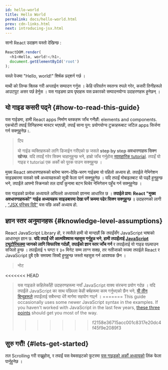 ```yaml
---
id: hello-world
title: Hello World
permalink: docs/hello-world.html
prev: cdn-links.html
next: introducing-jsx.html
---
```


सानो React उदाह्रण यस्तो देखिन्छ : 

```js
ReactDOM.render(
  <h1>Hello, world!</h1>,
  document.getElementById('root')
);
```

यस्ले पेजमा "Hello, world!" शिर्षक प्रद्शर्न गर्छ । 

[](codepen://hello-world)


माथी को लिन्क क्लिक गरी अन्लाईन सम्पादन गर्नुस ।  केहि परिवर्तन स्वतन्त्र रुपले गरेर, कसरी तिनीहरूले आउटपुट असर पर्छ हेर्नुस । यस गाइडमा प्राय पृष्ठहरू यस प्रकारको सम्पादनयोग्य उदाहरणहरू हुनेछन् ।


## यो गाइड कसरी पढ्ने {#how-to-read-this-guide}

यस गाईडमा, हामी React apps निर्माण ब्लकहरू जाँच गर्नेछौं: elements and components. एकचोटी तपाईं तिनिहरुमा मास्टर भएपछी, तपाईं साना पुन: प्रयोगयोग्य टुक्राहरूबाट जटिल apps सिर्जना गर्न सक्नुहुनेछ।.

>टिप
>
>यो गाईड व्यक्तिहरूको लागि डिजाईन गरीएको छ जसले **step by step अवधारणाहरू सिक्न खोज्छ**. यदि तपाईं गरेर सिक्न चाहानुहुन्छ भने, हाम्रो जाँच गर्नुहोस् [व्यावहारिक tutorial](/tutorial/tutorial.html). तपाइँ यो गाइड र tutorial एक अर्को को पूरक पाउन सक्नुहुन्छ ।

मुख्य React अवधारणाहरूको बारेमा चरण-देखि-चरण गाईडमा यो पहिलो अध्याय हो. तपाईंले नेभिगेशन साइडबारमा यसको सबै अध्यायहरूको सूची फेला पार्न सक्नुहुनेछ । यदि तपाईं मोबाइलबाट यो पढ्दै हुनुहुन्छ भने, तपाईंले आफ्नो स्क्रिनको तल दायाँ कुनामा बटन थिचेर नेभिगेसन पहुँच गर्न सक्नुहुनेछ । 

यस गाइडको प्रत्येक अध्यायले अघिल्लो अध्यायको ज्ञानमा आधारित छ ।  **तपाईले प्राय: React "मुख्य अवधारणाहरूको" गाईड अध्यायहरू साइडबारमा देखा पर्ने क्रममा पढेर सिक्न सक्नुहुन्छ ।** उदाहरणको लागी
, [“JSX परिचय दिदै”](/docs/introducing-jsx.html) यस पछि अर्को अध्याय हो.

## ज्ञान स्तर अनुमानहरू {#knowledge-level-assumptions}

React JavaScript Library हो, र त्यसैले हामी यो मान्दछौं कि तपाइँसँग JavaScript भाषाको आधारभूत ज्ञान छ. **यदि तपाईं धेरै आत्मविश्वास महसुस गर्नुहुन्न भने, हामी तपाईंलाई [JavaScript ट्यूटोरियलमा](https://developer.mozilla.org/en-US/docs/Web/JavaScript/A_re-introduction_to_JavaScript) जानको लागि सिफारिश गर्दछौं, तपाईंको ज्ञान स्तर जाँच गर्न** र तपाईंलाई यो गाइड पछ्याउन सजिलो हुन्छ । तपाईंलाई १ घण्टा र ३० मिनेट सम्म लाग्न सक्छ, तर नतीजाको रूपमा तपाईले React र JavaScript दुबै एकै समयमा सिक्दै हुनुहुन्छ जस्तो महसुस गर्न आवश्यक छैन ।

>नोट
>
<<<<<<< HEAD
>यस गाइडले कहिलेकाँही उदाहरणहरूमा नयाँ JavaScript वाक्य संरचना प्रयोग गर्दछ । यदि तपाईंले JavaScript का साथ पछिल्ला केही बर्षहरूमा काम गर्नुभएको छैन भने, [यी तीन बिन्दुहरूले](https://gist.github.com/gaearon/683e676101005de0add59e8bb345340c) तपाईंलाई सबैभन्दा धेरै मार्गमा सहयोग गर्छ्न । 
=======
>This guide occasionally uses some newer JavaScript syntax in the examples. If you haven't worked with JavaScript in the last few years, [these three points](https://gist.github.com/gaearon/683e676101005de0add59e8bb345340c) should get you most of the way.
>>>>>>> f2158e36715acc001c8317e20dc4f45f9e2089f3


## सुरु गरौं! {#lets-get-started}

तल Scrolling गरी राख्नुहोस्, र तपाईं यस वेबसाइटको फुटरमा [यस गाइडको अर्को अध्यायको](/docs/introducing-jsx.html) लिंक फेला पार्नुहुनेछ । 


